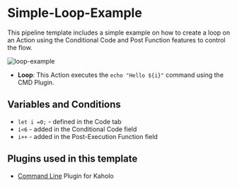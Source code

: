 # Simple-Loop-Example

This pipeline template includes a simple example on how to create a loop on an Action using the Conditional Code and Post Function features to control the flow.

![loop-example](https://i.imgur.com/ASVGFcE.png)

* **Loop**: This Action executes the ```echo "Hello ${i}"``` command using the CMD Plugin. 

## Variables and Conditions

* ```let i =0;``` - defined in the Code tab
* ```i<6``` - added in the Conditional Code field
* ```i++``` - added in the Post-Execution Function field 

## Plugins used in this template

* [Command Line](https://github.com/Kaholo/kaholo-plugin-cmd) Plugin for Kaholo
